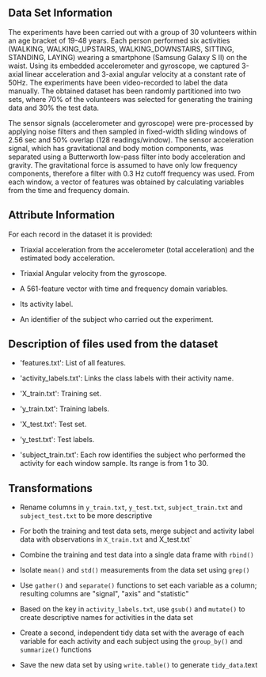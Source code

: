 ## Data Set Information
The experiments have been carried out with a group of 30 volunteers within an age bracket of 19-48 years. Each person performed six activities (WALKING, WALKING_UPSTAIRS, WALKING_DOWNSTAIRS, SITTING, STANDING, LAYING) wearing a smartphone (Samsung Galaxy S II) on the waist. Using its embedded accelerometer and gyroscope, we captured 3-axial linear acceleration and 3-axial angular velocity at a constant rate of 50Hz. The experiments have been video-recorded to label the data manually. The obtained dataset has been randomly partitioned into two sets, where 70% of the volunteers was selected for generating the training data and 30% the test data. 

The sensor signals (accelerometer and gyroscope) were pre-processed by applying noise filters and then sampled in fixed-width sliding windows of 2.56 sec and 50% overlap (128 readings/window). The sensor acceleration signal, which has gravitational and body motion components, was separated using a Butterworth low-pass filter into body acceleration and gravity. The gravitational force is assumed to have only low frequency components, therefore a filter with 0.3 Hz cutoff frequency was used. From each window, a vector of features was obtained by calculating variables from the time and frequency domain.

## Attribute Information
For each record in the dataset it is provided: 
- Triaxial acceleration from the accelerometer (total acceleration) and the estimated body acceleration. 
 
- Triaxial Angular velocity from the gyroscope. 
 
- A 561-feature vector with time and frequency domain variables. 
 
- Its activity label. 
 
- An identifier of the subject who carried out the experiment.

## Description of files used from the dataset

- 'features.txt': List of all features.
 
- 'activity_labels.txt': Links the class labels with their activity name.
 
- 'X_train.txt': Training set.
 
- 'y_train.txt': Training labels.
 
- 'X_test.txt': Test set.
 
- 'y_test.txt': Test labels.
 
- 'subject_train.txt': Each row identifies the subject who performed the activity for each window sample. Its range is from 1 to 30. 

## Transformations 

- Rename columns in `y_train.txt`, `y_test.txt`, `subject_train.txt` and `subject_test.txt` to be more descriptive

- For both the training and test data sets, merge subject and activity label data with observations in `X_train.txt` and X_test.txt`

- Combine the training and test data into a single data frame with `rbind()`

- Isolate `mean()` and `std()` measurements from the data set using `grep()`

- Use `gather()` and `separate()` functions to set each variable as a column; resulting columns are "signal", "axis" and "statistic"

- Based on the key in `activity_labels.txt`, use `gsub()` and `mutate()` to create descriptive names for activities in the data set

- Create a second, independent tidy data set with the average of each variable for each activity and each subject using the `group_by()` and `summarize()` functions

- Save the new data set by using `write.table()` to generate `tidy_data`.text
